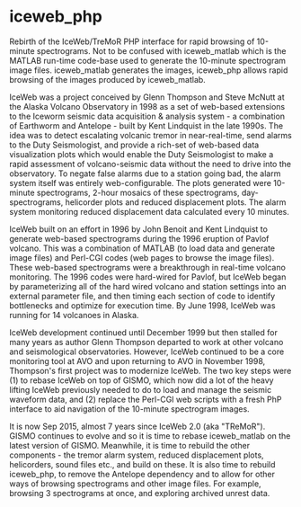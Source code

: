 # iceweb_php
Rebirth of the IceWeb/TreMoR PHP interface for rapid browsing of 10-minute spectrograms. Not to be confused with iceweb_matlab which is the MATLAB run-time code-base used to generate the 10-minute spectrogram image files. iceweb_matlab generates the images, iceweb_php allows rapid browsing of the images produced by iceweb_matlab.

IceWeb was a project conceived by Glenn Thompson and Steve McNutt at the Alaska Volcano Observatory in 1998 as a set of web-based extensions to the Iceworm seismic data acquisition & analysis system - a combination of Earthworm and Antelope - built by Kent Lindquist in the late 1990s. The idea was to detect escalating volcanic tremor in near-real-time, send alarms to the Duty Seismologist, and provide a rich-set of web-based data visualization plots which would enable the Duty Seismologist to make a rapid assessment of volcano-seismic data without the need to drive into the observatory. To negate false alarms due to a station going bad, the alarm system itself was entirely web-configurable. The plots generated were 10-minute spectrograms, 2-hour mosaics of these spectrograms, day-spectrograms, helicorder plots and reduced displacement plots. The alarm system monitoring reduced displacement data calculated every 10 minutes.

IceWeb built on an effort in 1996 by John Benoit and Kent Lindquist to generate web-based spectrograms during the 1996 eruption of Pavlof volcano. This was a combination of MATLAB (to load data and generate image files) and Perl-CGI codes (web pages to browse the image files). These web-based spectrograms were a breakthrough in real-time volcano monitoring. The 1996 codes were hard-wired for Pavlof, but IceWeb began by parameterizing all of the hard wired volcano and station settings into an external parameter file, and then timing each section of code to identify bottlenecks and optimize for execution time. By June 1998, IceWeb was running for 14 volcanoes in Alaska.

IceWeb development continued until December 1999 but then stalled for many years as author Glenn Thompson departed to work at other volcano and seismological observatories. However, IceWeb continued to be a core monitoring tool at AVO and upon returning to AVO in November 1998, Thompson's first project was to modernize IceWeb. The two key steps were (1) to rebase IceWeb on top of GISMO, which now did a lot of the heavy lifting IceWeb previously needed to do to load and manage the seismic waveform data, and (2) replace the Perl-CGI web scripts with a fresh PhP interface to aid navigation of the 10-minute spectrogram images. 

It is now Sep 2015, almost 7 years since IceWeb 2.0 (aka "TReMoR"). GISMO continues to evolve and so it is time to rebase iceweb_matlab on the latest version of GISMO. Meanwhile, it is time to rebuild the other components - the tremor alarm system, reduced displacement plots, helicorders, sound files etc., and build on these. It is also time to rebuild iceweb_php, to remove the Antelope dependency and to allow for other ways of browsing spectrograms and other image files. For example, browsing 3 spectrograms at once, and exploring archived unrest data.
